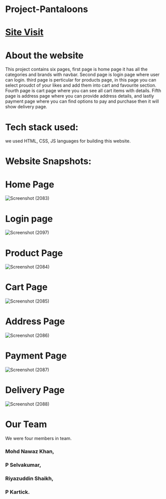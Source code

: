 # Project-Pantaloons

# [Site Visit](https://selva658.github.io/Pantaloons/delivery.html)

# About the website
This project contains six pages, first page is home page it has all the categories and brands with navbar. Second page is login page where user can login. third page is perticular for products page, in this page you can select proudct of your likes and add them into cart and favourite section. Fourth page is cart page where you can see all cart items with details. Fifth page is address page where you can provide address details, and lastly payment page where you can find options to pay and purchase then it will show delivery page.

# Tech stack used:
we used HTML, CSS, JS languages for building this website.

# Website Snapshots:
# Home Page
![Screenshot (2083)](https://user-images.githubusercontent.com/93372202/153672334-bc8d37e7-1bd8-4b8c-8c02-9447edcae67a.png)
# Login page
![Screenshot (2097)](https://user-images.githubusercontent.com/93372202/153697790-6efe2449-19f9-4272-bd42-def67e2b02cb.png)
# Product Page
![Screenshot (2084)](https://user-images.githubusercontent.com/93372202/153672716-3047e112-afc7-41a3-90ca-0a2097fdfc8b.png)
# Cart Page
![Screenshot (2085)](https://user-images.githubusercontent.com/93372202/153672731-e41772d0-4a76-45fc-8a81-1968948f70d8.png)
# Address Page
![Screenshot (2086)](https://user-images.githubusercontent.com/93372202/153672744-6e5818e1-7711-41e1-b69b-435b659ad663.png)
# Payment Page
![Screenshot (2087)](https://user-images.githubusercontent.com/93372202/153672755-73ff271c-f7fc-4146-8d3c-c80ef77a5069.png)
# Delivery Page
![Screenshot (2088)](https://user-images.githubusercontent.com/93372202/153672768-ee5e070a-325d-469e-855a-8df84a0c3ef3.png)

# Our Team
We were four members in team.
### Mohd Nawaz Khan,
### P Selvakumar,
### Riyazuddin Shaikh,
### P Kartick.
